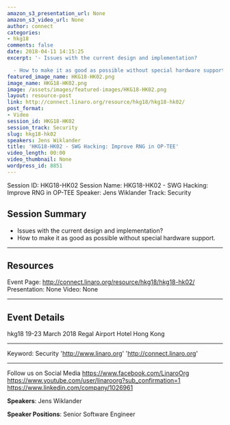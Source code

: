 ```yaml
---
amazon_s3_presentation_url: None
amazon_s3_video_url: None
author: connect
categories:
- hkg18
comments: false
date: 2018-04-11 14:15:25
excerpt: '- Issues with the current design and implementation?

  - How to make it as good as possible without special hardware support.'
featured_image_name: HKG18-HK02.png
image_name: HKG18-HK02.png
image: /assets/images/featured-images/HKG18-HK02.png
layout: resource-post
link: http://connect.linaro.org/resource/hkg18/hkg18-hk02/
post_format:
- Video
session_id: HKG18-HK02
session_track: Security
slug: hkg18-hk02
speakers: Jens Wiklander
title: 'HKG18-HK02 - SWG Hacking: Improve RNG in OP-TEE'
video_length: 00:00
video_thumbnail: None
wordpress_id: 8851
---
```


Session ID: HKG18-HK02
Session Name: HKG18-HK02 - SWG Hacking: Improve RNG in OP-TEE
Speaker: Jens Wiklander
Track: Security

## Session Summary

- Issues with the current design and implementation?
- How to make it as good as possible without special hardware support.

---

## Resources

Event Page: http://connect.linaro.org/resource/hkg18/hkg18-hk02/
Presentation: None
Video: None

---

## Event Details

hkg18
19-23 March 2018
Regal Airport Hotel Hong Kong

---

Keyword: Security
'http://www.linaro.org'
'http://connect.linaro.org'

---

Follow us on Social Media
https://www.facebook.com/LinaroOrg
https://www.youtube.com/user/linaroorg?sub_confirmation=1
https://www.linkedin.com/company/1026961

**Speakers**: Jens Wiklander

**Speaker Positions**: Senior Software Engineer